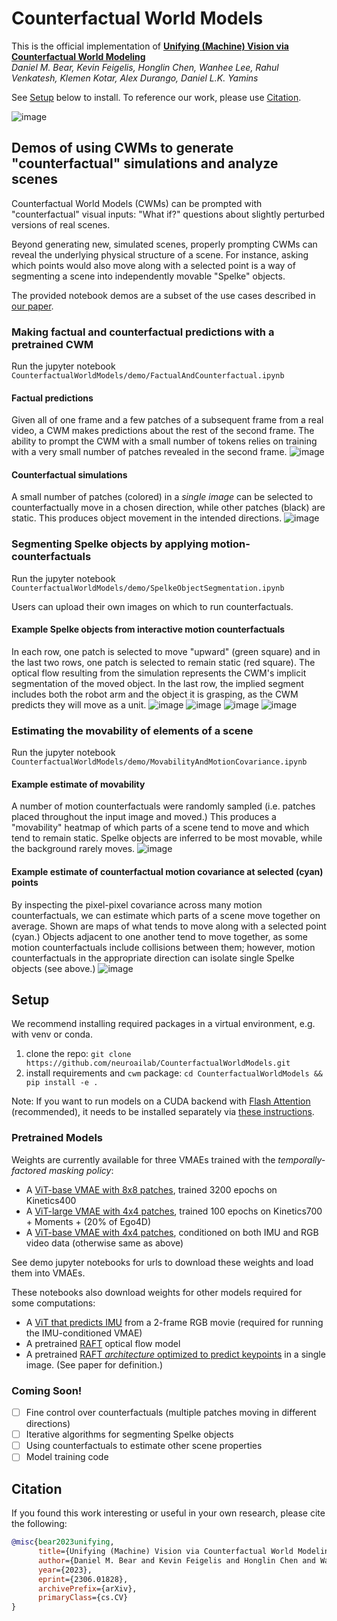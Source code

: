 # Counterfactual World Models
This is the official implementation of [**Unifying (Machine) Vision via Counterfactual World Modeling**](https://arxiv.org/abs/2306.01828)   
_Daniel M. Bear, Kevin Feigelis, Honglin Chen, Wanhee Lee, Rahul Venkatesh, Klemen Kotar, Alex Durango, Daniel L.K. Yamins_

See [Setup](#Setup) below to install. To reference our work, please use [Citation](#Citation).

![image](./cwm.png)

## Demos of using CWMs to generate "counterfactual" simulations and analyze scenes

Counterfactual World Models (CWMs) can be prompted with "counterfactual" visual inputs: "What if?" questions about slightly perturbed versions of real scenes.

Beyond generating new, simulated scenes, properly prompting CWMs can reveal the underlying physical structure of a scene. For instance, asking which points would also move along with a selected point is a way of segmenting a scene into independently movable "Spelke" objects.

The provided notebook demos are a subset of the use cases described in [our paper](https://arxiv.org/abs/2306.01828).

### Making factual and counterfactual predictions with a pretrained CWM

Run the jupyter notebook `CounterfactualWorldModels/demo/FactualAndCounterfactual.ipynb`

#### Factual predictions
Given all of one frame and a few patches of a subsequent frame from a real video, a CWM makes predictions about the rest of the second frame. The ability to prompt the CWM with a small number of tokens relies on training with a very small number of patches revealed in the second frame. 
![image](./demo/predictions/factual_predictions.png)

#### Counterfactual simulations
A small number of patches (colored) in a _single image_ can be selected to counterfactually move in a chosen direction, while other patches (black) are static. This produces object movement in the intended directions.
![image](./demo/predictions/counterfactual_predictions.png)

### Segmenting Spelke objects by applying motion-counterfactuals

Run the jupyter notebook `CounterfactualWorldModels/demo/SpelkeObjectSegmentation.ipynb`

Users can upload their own images on which to run counterfactuals.

#### Example Spelke objects from interactive motion counterfactuals
In each row, one patch is selected to move "upward" (green square) and in the last two rows, one patch is selected to remain static (red square). The optical flow resulting from the simulation represents the CWM's implicit segmentation of the moved object. In the last row, the implied segment includes both the robot arm and the object it is grasping, as the CWM predicts they will move as a unit.
![image](./demo/predictions/spelke_object0.png)
![image](./demo/predictions/spelke_object1.png)
![image](./demo/predictions/spelke_object2.png)
![image](./demo/predictions/spelke_object3.png)

### Estimating the movability of elements of a scene

Run the jupyter notebook `CounterfactualWorldModels/demo/MovabilityAndMotionCovariance.ipynb`

#### Example estimate of movability 
A number of motion counterfactuals were randomly sampled (i.e. patches placed throughout the input image and moved.) This produces a "movability" heatmap of which parts of a scene tend to move and which tend to remain static. Spelke objects are inferred to be most movable, while the background rarely moves.
![image](./demo/predictions/movability.png)

#### Example estimate of counterfactual motion covariance at selected (cyan) points
By inspecting the pixel-pixel covariance across many motion counterfactuals, we can estimate which parts of a scene move together on average. Shown are maps of what tends to move along with a selected point (cyan.) Objects adjacent to one another tend to move together, as some motion counterfactuals include collisions between them; however, motion counterfactuals in the appropriate direction can isolate single Spelke objects (see above.)
![image](./demo/predictions/motion_covariance.png)

## Setup
We recommend installing required packages in a virtual environment, e.g. with venv or conda.

1. clone the repo: `git clone https://github.com/neuroailab/CounterfactualWorldModels.git`
2. install requirements and `cwm` package: `cd CounterfactualWorldModels && pip install -e .`

Note: If you want to run models on a CUDA backend with [Flash Attention](https://github.com/HazyResearch/flash-attention) (recommended), 
it needs to be installed separately via [these instructions](https://github.com/HazyResearch/flash-attention#installation-and-features).

### Pretrained Models
Weights are currently available for three VMAEs trained with the _temporally-factored masking policy_:
- A [ViT-base VMAE with 8x8 patches](https://counterfactual-world-modeling.s3.amazonaws.com/cwm_baseVMAE_224px_8x8patches_2frames.pth), trained 3200 epochs on Kinetics400
- A [ViT-large VMAE with 4x4 patches](https://counterfactual-world-modeling.s3.amazonaws.com/cwm_largeVMAE_224px_4x4patches_2frames.pth), trained 100 epochs on Kinetics700 + Moments + (20% of Ego4D)
- A [ViT-base VMAE with 4x4 patches](https://counterfactual-world-modeling.s3.amazonaws.com/cwm_IMUcond_conjVMAE_224px_4x4patches_2frames.pth), conditioned on both IMU and RGB video data (otherwise same as above)

See demo jupyter notebooks for urls to download these weights and load them into VMAEs.

These notebooks also download weights for other models required for some computations:
- A [ViT that predicts IMU](https://counterfactual-world-modeling.s3.amazonaws.com/flow2imu_conjVMAE_224px.pth) from a 2-frame RGB movie (required for running the IMU-conditioned VMAE)
- A pretrained [RAFT](https://github.com/princeton-vl/RAFT) optical flow model
- A pretrained [RAFT _architecture_ optimized to predict keypoints](https://counterfactual-world-modeling.s3.amazonaws.com/raft_consolidated_keypoint_predictor.pth) in a single image. (See paper for definition.)


### Coming Soon!
- [ ] Fine control over counterfactuals (multiple patches moving in different directions)
- [ ] Iterative algorithms for segmenting Spelke objects
- [ ] Using counterfactuals to estimate other scene properties
- [ ] Model training code

## Citation
If you found this work interesting or useful in your own research, please cite the following:
```bibtex
@misc{bear2023unifying,
      title={Unifying (Machine) Vision via Counterfactual World Modeling}, 
      author={Daniel M. Bear and Kevin Feigelis and Honglin Chen and Wanhee Lee and Rahul Venkatesh and Klemen Kotar and Alex Durango and Daniel L. K. Yamins},
      year={2023},
      eprint={2306.01828},
      archivePrefix={arXiv},
      primaryClass={cs.CV}
}
```
